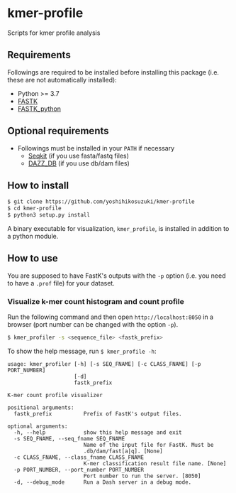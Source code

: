 # kmer-profile
Scripts for kmer profile analysis

## Requirements

Followings are required to be installed before installing this package (i.e. these are not automatically installed):

- Python >= 3.7
- [FASTK](https://github.com/thegenemyers/FASTK)
- [FASTK_python](https://github.com/yoshihikosuzuki/FASTK_python)

## Optional requirements

- Followings must be installed in your `PATH` if necessary
  - [Seqkit](https://bioinf.shenwei.me/seqkit/) (if you use fasta/fastq files)
  - [DAZZ_DB](https://github.com/thegenemyers/DAZZ_DB) (if you use db/dam files)

## How to install 

```bash
$ git clone https://github.com/yoshihikosuzuki/kmer-profile
$ cd kmer-profile
$ python3 setup.py install
```

A binary executable for visualization, `kmer_profile`, is installed in addition to a python module.

## How to use

You are supposed to have FastK's outputs with the `-p` option (i.e. you need to have a `.prof` file) for your dataset.

### Visualize k-mer count histogram and count profile

Run the following command and then open `http://localhost:8050` in a browser (port number can be changed with the option `-p`).

```bash
$ kmer_profiler -s <sequence_file> <fastk_prefix>
```

To show the help message, run `$ kmer_profile -h`:

```text
usage: kmer_profiler [-h] [-s SEQ_FNAME] [-c CLASS_FNAME] [-p PORT_NUMBER]
                     [-d]
                     fastk_prefix

K-mer count profile visualizer

positional arguments:
  fastk_prefix          Prefix of FastK's output files.

optional arguments:
  -h, --help            show this help message and exit
  -s SEQ_FNAME, --seq_fname SEQ_FNAME
                        Name of the input file for FastK. Must be
                        .db/dam/fast[a|q]. [None]
  -c CLASS_FNAME, --class_fname CLASS_FNAME
                        K-mer classification result file name. [None]
  -p PORT_NUMBER, --port_number PORT_NUMBER
                        Port number to run the server. [8050]
  -d, --debug_mode      Run a Dash server in a debug mode.
```
